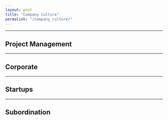 ```yaml
---
layout: post
title: "Company Culture"
permalink: "/company_culture/"
---
```


<hr>

## Project Management

<hr>

## Corporate

<hr>

## Startups

<hr>

## Subordination

